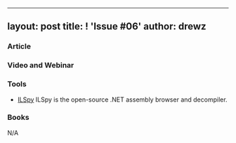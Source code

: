
---
layout: post
title: ! 'Issue #06'
author: drewz
---


### Article


### Video and Webinar



### Tools
- [ILSpy](https://github.com/icsharpcode/ILSpy) ILSpy is the open-source .NET assembly browser and decompiler.


### Books
N/A

